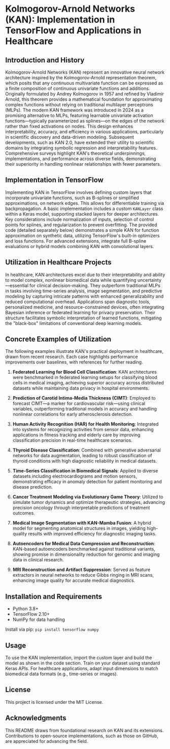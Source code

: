 # Kolmogorov-Arnold Networks (KAN): Implementation in TensorFlow and Applications in Healthcare

## Introduction and History

Kolmogorov-Arnold Networks (KAN) represent an innovative neural network architecture inspired by the Kolmogorov-Arnold representation theorem, which posits that any continuous multivariate function can be expressed as a finite composition of continuous univariate functions and additions. Originally formulated by Andrey Kolmogorov in 1957 and refined by Vladimir Arnold, this theorem provides a mathematical foundation for approximating complex functions without relying on traditional multilayer perceptrons (MLPs). The modern KAN framework was introduced in 2024 as a promising alternative to MLPs, featuring learnable univariate activation functions—typically parameterized as splines—on the edges of the network rather than fixed activations on nodes. This design enhances interpretability, accuracy, and efficiency in various applications, particularly in scientific discovery and data-driven modeling. Subsequent developments, such as KAN 2.0, have extended their utility to scientific domains by integrating symbolic regression and interpretability features. Comprehensive surveys highlight KAN's theoretical underpinnings, implementations, and performance across diverse fields, demonstrating their superiority in handling nonlinear relationships with fewer parameters.

## Implementation in TensorFlow

Implementing KAN in TensorFlow involves defining custom layers that incorporate univariate functions, such as B-splines or simplified approximations, on network edges. This allows for differentiable training via backpropagation. A basic implementation includes a custom `KANLayer` class within a Keras model, supporting stacked layers for deeper architectures. Key considerations include normalization of inputs, selection of control points for splines, and regularization to prevent overfitting. The provided code (detailed separately below) demonstrates a simple KAN for function approximation on synthetic data, utilizing TensorFlow's built-in optimizers and loss functions. For advanced extensions, integrate full B-spline evaluations or hybrid models combining KAN with convolutional layers.

## Utilization in Healthcare Projects

In healthcare, KAN architectures excel due to their interpretability and ability to model complex, nonlinear biomedical data while quantifying uncertainty—essential for clinical decision-making. They outperform traditional MLPs in tasks involving time-series analysis, image segmentation, and predictive modeling by capturing intricate patterns with enhanced generalizability and reduced computational overhead. Applications span diagnostic tools, personalized medicine, and resource-constrained devices, often integrating Bayesian inference or federated learning for privacy preservation. Their structure facilitates symbolic interpretation of learned functions, mitigating the "black-box" limitations of conventional deep learning models.

## Concrete Examples of Utilization

The following examples illustrate KAN's practical deployment in healthcare, drawn from recent research. Each case highlights performance improvements over baselines, with references for further reading.

1. **Federated Learning for Blood Cell Classification**: KAN architectures were benchmarked in federated learning setups for classifying blood cells in medical imaging, achieving superior accuracy across distributed datasets while maintaining data privacy in hospital environments.

2. **Prediction of Carotid Intima-Media Thickness (CIMT)**: Employed to forecast CIMT—a marker for cardiovascular risk—using clinical variables, outperforming traditional models in accuracy and handling nonlinear correlations for early atherosclerosis detection.

3. **Human Activity Recognition (HAR) for Health Monitoring**: Integrated into systems for recognizing activities from sensor data, enhancing applications in fitness tracking and elderly care by improving classification precision in real-time healthcare scenarios.

4. **Thyroid Disease Classification**: Combined with generative adversarial networks for data augmentation, leading to robust classification of thyroid conditions with high diagnostic reliability in medical datasets.

5. **Time-Series Classification in Biomedical Signals**: Applied to diverse datasets including electrocardiograms and motion sensors, demonstrating efficacy in anomaly detection for patient monitoring and disease prediction.

6. **Cancer Treatment Modeling via Evolutionary Game Theory**: Utilized to simulate tumor dynamics and optimize therapeutic strategies, advancing precision oncology through interpretable predictions of treatment outcomes.

7. **Medical Image Segmentation with KAN-Mamba Fusion**: A hybrid model for segmenting anatomical structures in images, yielding high-quality results with improved efficiency for diagnostic imaging tasks.

8. **Autoencoders for Medical Data Compression and Reconstruction**: KAN-based autoencoders benchmarked against traditional variants, showing promise in dimensionality reduction for genomic and imaging data in clinical research.

9. **MRI Reconstruction and Artifact Suppression**: Served as feature extractors in neural networks to reduce Gibbs ringing in MRI scans, enhancing image quality for accurate medical diagnostics.

## Installation and Requirements

- Python 3.8+
- TensorFlow 2.10+
- NumPy for data handling

Install via pip: `pip install tensorflow numpy`

## Usage

To use the KAN implementation, import the custom layer and build the model as shown in the code section. Train on your dataset using standard Keras APIs. For healthcare applications, adapt input dimensions to match biomedical data formats (e.g., time-series or images).

## License

This project is licensed under the MIT License.

## Acknowledgments

This README draws from foundational research on KAN and its extensions. Contributions to open-source implementations, such as those on GitHub, are appreciated for advancing the field.
